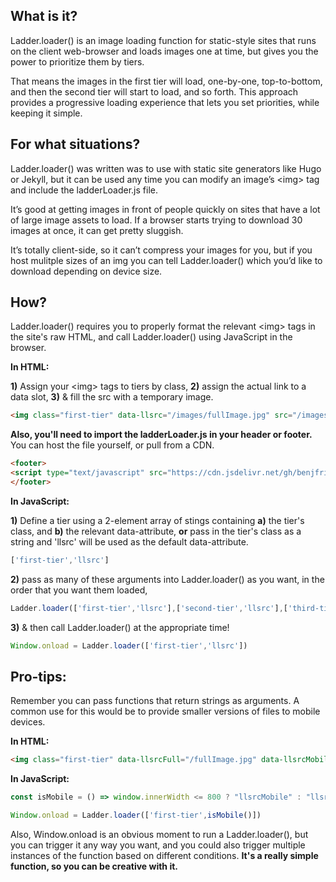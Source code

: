 ---
---
## What is it?

Ladder.loader() is an image loading function for static-style sites that runs on the client web-browser and loads images one at time, but gives you the power to prioritize them by tiers. 

That means the images in the first tier will load, one-by-one, top-to-bottom, and then the second tier will start to load, and so forth. This approach provides a progressive loading experience that lets you set priorities, while keeping it simple. 

## For what situations?

Ladder.loader() was written was to use with static site generators like Hugo or Jekyll, but it can be used any time you can modify an image’s \<img\> tag and include the ladderLoader.js file.

It’s good at getting images in front of people quickly on sites that have a lot of large image assets to load. If a browser starts trying to download 30 images at once, it can get pretty sluggish. 

It’s totally client-side, so it can’t compress your images for you, but if you host mulitple sizes of an img you can tell Ladder.loader() which you’d like to download depending on device size.


## How?

Ladder.loader() requires you to properly format the relevant \<img\> tags in the site's raw HTML, and call Ladder.loader() using JavaScript in the browser.

**In HTML:**

**1)** Assign your \<img\> tags to tiers by class,
**2)** assign the actual link to a data slot,
**3)** & fill the src with a temporary image. 

	
```HTML
<img class="first-tier" data-llsrc="/images/fullImage.jpg" src="/images/tempLoading.svg">
```

**Also, you'll need to import the ladderLoader.js in your header or footer.** You can host the file yourself, or pull from a CDN.

```HTML
<footer>
<script type="text/javascript" src="https://cdn.jsdelivr.net/gh/benjfriedrich/ladderLoader.js@1.0/ladderLoader.min.js"></script>
</footer>
```

**In JavaScript:**

**1)** Define a tier using a 2-element array of stings containing **a)** the tier's class, and **b)** the relevant data-attribute, **or** pass in the tier's class as a string and 'llsrc' will be used as the default data-attribute.

```javascript 
['first-tier','llsrc'] 
```

**2)** pass as many of these arguments into Ladder.loader() as you want, in the order that you want them loaded,

```javascript 
Ladder.loader(['first-tier','llsrc'],['second-tier','llsrc'],['third-tier','llsrc'])
```

**3)** & then call Ladder.loader() at the appropriate time!

```javascript 
Window.onload = Ladder.loader(['first-tier','llsrc'])
```

## Pro-tips:

Remember you can pass functions that return strings as arguments. A common use for this would be to provide smaller versions of files to mobile devices.

**In HTML:**

```HTML 
<img class="first-tier" data-llsrcFull="/fullImage.jpg" data-llsrcMobile="/smallImage.jpg" src="/images/tempLoading.svg"> 
```

**In JavaScript:**

```javascript 
const isMobile = () => window.innerWidth <= 800 ? "llsrcMobile" : "llsrcFull";

Window.onload = Ladder.loader(['first-tier',isMobile()])
```

Also, Window.onload is an obvious moment to run a Ladder.loader(), but you can trigger it any way you want, and you could also trigger multiple instances of the function based on different conditions. **It's a really simple function, so you can be creative with it.**